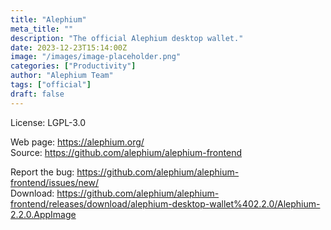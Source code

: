 ```yaml
---
title: "Alephium"
meta_title: ""
description: "The official Alephium desktop wallet."
date: 2023-12-23T15:14:00Z
image: "/images/image-placeholder.png"
categories: ["Productivity"]
author: "Alephium Team"
tags: ["official"]
draft: false
---
```


License: LGPL-3.0

Web page: https://alephium.org/  
Source: https://github.com/alephium/alephium-frontend

Report the bug: https://github.com/alephium/alephium-frontend/issues/new/  
Download: https://github.com/alephium/alephium-frontend/releases/download/alephium-desktop-wallet%402.2.0/Alephium-2.2.0.AppImage
